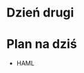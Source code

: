 <!SLIDE title-slide transition=fade>

# Dzień drugi #

<!SLIDE smaller bullets incremental transition=fade>

# Plan na dziś #
  
  * HAML